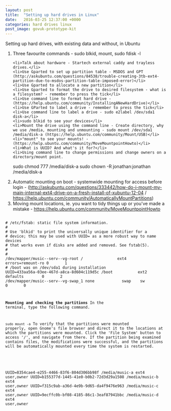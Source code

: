 ```yaml
---
layout: post
title:  "Setting up hard drives in Linux"
date:   2016-03-25 12:37:00 +0000
categories: hard drives linux
post_image: govuk-prototype-kit
---
```

Setting up hard drives, with existing data and without, in Ubuntu

<ol>
	<li>Three favourite commands - sudo blkid, mount, sudo fdisk -l</li>

	<li>Talk about hardware - Startech external caddy and trayless drives.</li>
	<li>Use Gparted to set up partition table - MSDOS and GPT (http://askubuntu.com/questions/84538/trouble-creating-3tb-ext4-partition-due-to-msdos-partition-table-imposed-error)</li>
	<li>Use Gparted to allocate a new partition</li>
	<li>Use Gparted to format the drive to desired filesystem - what is a filesystem? - remember to press the tick</li>
	<li>Use command line to format hard drive - (https://help.ubuntu.com/community/InstallingANewHardDrive)</li>
	<li>Use GParted to label a drive - remember to press the tick</li>
	<li>Use command line to label a drive - sudo e2label /dev/sda1 disk-a</li>
	<li>sudo blkid to see your devices</li>
	<li>Mount the drive using the command line - Create directory, why we use /media, mounting and unmounting - sudo mount /dev/sda1 /media/disk-a (https://help.ubuntu.com/community/Mount/USB)</li>
	<li>"mount" to see your mounts! - (https://help.ubuntu.com/community/MoveMountpointHowto)</li>
	<li>What is UUID? And what's it for?</li>
	<li>Using command line to change permissions and change owners on a directory/mount point.
sudo chmod 777 /media/disk-a
sudo chown -R jonathan:jonathan /media/disk-a</li>
	<li>Automatic mounting on boot - systemwide mounting for access before login - (http://askubuntu.com/questions/333442/how-do-i-mount-my-main-internal-ext4-drive-on-a-fresh-install-of-xubuntu-12-04 / https://help.ubuntu.com/community/AutomaticallyMountPartitions)	</li>
	<li>Moving mount locations, ie. you want to tidy things up or you've made a mistake - https://help.ubuntu.com/community/MoveMountpointHowto</li>

</ol>

<code>
# /etc/fstab: static file system information.
#
# Use 'blkid' to print the universally unique identifier for a
# device; this may be used with UUID= as a more robust way to name devices
# that works even if disks are added and removed. See fstab(5).
#
# <file system> <mount point>   <type>  <options>       <dump>  <pass>
/dev/mapper/music--serv--vg-root /               ext4    errors=remount-ro 0       1
# /boot was on /dev/sda1 during installation
UUID=433aa56a-03ee-467d-a8ca-8d604c119d5c /boot           ext2    defaults        0       2
/dev/mapper/music--serv--vg-swap_1 none            swap    sw              0       0

UUID=8354cae4-e255-4466-83f6-804d306bb98f /media/music-a        ext4    user,owner
UUID=b155377d-1445-41e0-b0b2-72d3d29a1508 /media/music-b        ext4    user,owner
UUID=f315c9ab-a36d-4e9b-9d65-da4f9476e963 /media/music-c        ext4    user,owner
UUID=9ecffc0b-bf08-4185-86c1-3eaf87941bbc /media/music-d        ext4    user,owner
</code>

<strong>Mounting and checking the partitions</strong>
In the terminal, type the following command.

<code>sudo mount -a</code>
To verify that the partitions were mounted properly, open Gnome's file browser and direct it to the locations at which the partitions were mounted. Click the 'File System' button to access '/', and navigate from there. If the partition being examined contains files, the modifications were successful, and the partitions will be automatically mounted every time the system is restarted.
